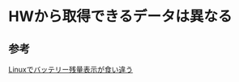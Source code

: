 # HWから取得できるデータは異なる

## 参考

[Linuxでバッテリー残量表示が食い違う](https://blog.yr32.net/post/what-is-battery-capacity-in-linux/)
